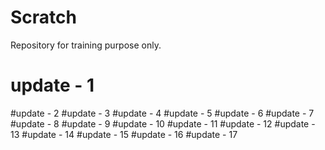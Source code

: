 # Scratch
Repository for training purpose only.
# update - 1
#update - 2
#update - 3
#update - 4
#update - 5
#update - 6
#update - 7
#update - 8
#update - 9
#update - 10
#update - 11
#update - 12
#update - 13
#update - 14
#update - 15
#update - 16
#update - 17
